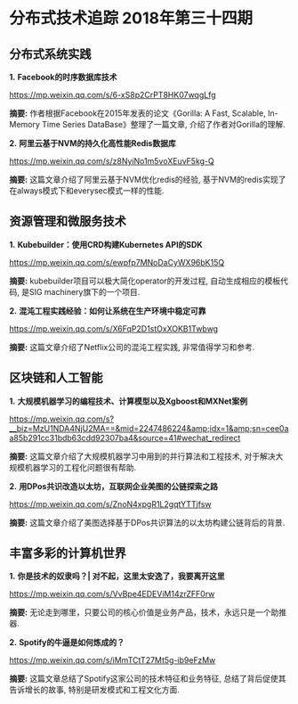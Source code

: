 # 分布式技术追踪 2018年第三十四期
## 分布式系统实践
**1.** **Facebook的时序数据库技术**

https://mp.weixin.qq.com/s/6-xS8p2CrPT8HK07wqgLfg

**摘要:** 作者根据Facebook在2015年发表的论文《Gorilla: A Fast, Scalable, In-Memory Time Series DataBase》整理了一篇文章, 介绍了作者对Gorilla的理解.

**2.** **阿里云基于NVM的持久化高性能Redis数据库**

https://mp.weixin.qq.com/s/z8NyiNo1m5voXEuvF5kg-Q

**摘要:** 这篇文章介绍了阿里云基于NVM优化redis的经验, 基于NVM的redis实现了在always模式下和everysec模式一样的性能.

## 资源管理和微服务技术
**1.** **Kubebuilder：使用CRD构建Kubernetes API的SDK**

https://mp.weixin.qq.com/s/ewpfp7MNoDaCyWX96bK15Q

**摘要:** kubebuilder项目可以极大简化operator的开发过程, 自动生成相应的模板代码, 是SIG machinery旗下的一个项目.

**2.** **混沌工程实践经验：如何让系统在生产环境中稳定可靠**

https://mp.weixin.qq.com/s/X6FqP2D1stOxXOKB1Twbwg

**摘要:** 这篇文章介绍了Netflix公司的混沌工程实践, 非常值得学习和参考.

## 区块链和人工智能
**1.** **大规模机器学习的编程技术、计算模型以及Xgboost和MXNet案例**

https://mp.weixin.qq.com/s?__biz=MzU1NDA4NjU2MA==&mid=2247486224&amp;idx=1&amp;sn=cee0aa85b291cc31bdb63cdd92307ba4&source=41#wechat_redirect

**摘要:** 这篇文章介绍了大规模机器学习中用到的并行算法和工程技术, 对于解决大规模机器学习的工程化问题很有帮助.

**2.** **用DPos共识改造以太坊，互联网企业美图的公链探索之路**

https://mp.weixin.qq.com/s/ZnoN4xpgR1L2gqtYTTjfsw

**摘要:** 这篇文章介绍了美图选择基于DPos共识算法的以太坊构建公链背后的背景.

## 丰富多彩的计算机世界
**1.** **你是技术的奴隶吗？| 对不起，这里太安逸了，我要离开这里**

https://mp.weixin.qq.com/s/VvBpe4EDEViM14zrZFF0rw

**摘要:** 无论走到哪里，只要公司的核心价值是业务产品，技术，永远只是一个助推器.

**2.** **Spotify的牛逼是如何炼成的？**

https://mp.weixin.qq.com/s/iMmTCtT27Mt5g-ib9eFzMw

**摘要:** 这篇文章总结了Spotify这家公司的技术特征和业务特征, 总结了背后促使其告诉增长的故事, 特别是研发模式和工程文化方面.
